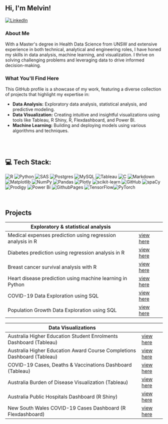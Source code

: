 
## Hi, I'm Melvin!
[![LinkedIn](https://img.shields.io/badge/LinkedIn-%230077B5.svg?logo=linkedin&logoColor=white)](https://linkedin.com/in/melvingalera)


### About Me

With a Master's degree in Health Data Science from UNSW and extensive experience in both technical, analytical and engineering roles, I have honed my skills in data analysis, machine learning, and visualization. I thrive on solving challenging problems and leveraging data to drive informed decision-making.

### What You'll Find Here

This GitHub profile is a showcase of my work, featuring a diverse collection of projects that highlight my expertise in:

- **Data Analysis:** Exploratory data analysis, statistical analysis, and predictive modeling.
- **Data Visualization:** Creating intuitive and insightful visualizations using tools like Tableau, R Shiny, R, Flexdashboard, and Power BI.
- **Machine Learning:** Building and deploying models using various algorithms and techniques.

<br>


<br>

## 💻 Tech Stack:
![R](https://img.shields.io/badge/r-%23276DC3.svg?style=for-the-badge&logo=r&logoColor=white) 
![Python](https://img.shields.io/badge/python-3670A0?style=for-the-badge&logo=python&logoColor=ffdd54) 
![SAS](https://img.shields.io/badge/SAS-377EAE?style=for-the-badge&logo=sas&logoColor=white)
![Postgres](https://img.shields.io/badge/postgres-%23316192.svg?style=for-the-badge&logo=postgresql&logoColor=white) 
![MySQL](https://img.shields.io/badge/mysql-4479A1.svg?style=for-the-badge&logo=mysql&logoColor=white) 
![Tableau](https://img.shields.io/badge/tableau-E97627?style=for-the-badge&logo=tableau&logoColor=white)
![C](https://img.shields.io/badge/c-%2300599C.svg?style=for-the-badge&logo=c&logoColor=white) 
![Markdown](https://img.shields.io/badge/markdown-%23000000.svg?style=for-the-badge&logo=markdown&logoColor=white) 
![Matplotlib](https://img.shields.io/badge/Matplotlib-%23ffffff.svg?style=for-the-badge&logo=Matplotlib&logoColor=black) 
![NumPy](https://img.shields.io/badge/numpy-%23013243.svg?style=for-the-badge&logo=numpy&logoColor=white) 
![Pandas](https://img.shields.io/badge/pandas-%23150458.svg?style=for-the-badge&logo=pandas&logoColor=white) 
![Plotly](https://img.shields.io/badge/Plotly-%233F4F75.svg?style=for-the-badge&logo=plotly&logoColor=white) 
![scikit-learn](https://img.shields.io/badge/scikit--learn-%23F7931E.svg?style=for-the-badge&logo=scikit-learn&logoColor=white) 
![GitHub](https://img.shields.io/badge/github-%23121011.svg?style=for-the-badge&logo=github&logoColor=white)
![spaCy](https://img.shields.io/badge/spaCy-03A9F4?style=for-the-badge&logo=spacy&logoColor=white)
![Prodigy](https://img.shields.io/badge/Prodigy-8B82BC?style=for-the-badge&logo=prodigy&logoColor=white)
![Power Bi](https://img.shields.io/badge/power_bi-F2C811?style=for-the-badge&logo=powerbi&logoColor=black)
![GithubPages](https://img.shields.io/badge/github%20pages-121013?style=for-the-badge&logo=github&logoColor=white) 
![TensorFlow](https://img.shields.io/badge/TensorFlow-%23FF6F00.svg?style=for-the-badge&logo=TensorFlow&logoColor=white)![PyTorch](https://img.shields.io/badge/PyTorch-%23EE4C2C.svg?style=for-the-badge&logo=PyTorch&logoColor=white)

<br>

## Projects

|Exploratory & statistical analysis                          |                         |
|------------------------------------------------------------|-------------------------|
| Medical expenses prediction using regression analysis in R |<a href = "https://melgalera.github.io/Linear-Regression-with-R/" target = "_blank">view here</a>
| Diabetes prediction using regression analysis in R |<a href = "https://melgalera.github.io/Logistic-Regression-GLM-with-R/" target = "_blank">view here</a>
| Breast cancer survival analysis with R  |<a href = "https://melgalera.github.io/Survival-Analysis-with-R/" target = "_blank">view here</a>
| Heart disease prediction using machine learning in Python |<a href = "https://nbviewer.org/github/MelGalera/Heart-Disease-Prediction-with-Python/blob/main/Heart_disease_UCL.ipynb" target = "_blank">view here</a>
| COVID-19 Data Exploration using SQL |<a href = "https://melgalera.github.io/COVID-data-exploration-by-SQL/" target = "_blank">view here</a>
| Population Growth Data Exploration using SQL |<a href = "https://melgalera.github.io/Population-growth-data-exploration-by-SQL/" target = "_blank">view here</a>

|Data Visualizations                                         |                         |
|------------------------------------------------------------|-------------------------|
| Australia Higher Education Student Enrolments Dashboard (Tableau) |<a href = "https://public.tableau.com/views/AUS_HDE/StudentEnrolmentsPartA?:language=en-US&:sid=&:display_count=n&:origin=viz_share_link" target = "_blank">view here</a>
| Australia Higher Education Award Course Completions Dashboard (Tableau) |<a href = "https://public.tableau.com/views/AUS_Completion/Dashboard1?:language=en-US&:sid=&:display_count=n&:origin=viz_share_link" target = "_blank">view here</a>
| COVID-19 Cases, Deaths & Vaccinations Dashboard (Tableau) |<a href = "https://public.tableau.com/views/Covid_deaths_17194860048630/Dashboard1?:language=en-GB&:sid=&:display_count=n&:origin=viz_share_link" target = "_blank">view here</a>
| Australia Burden of Disease Visualization (Tableau) |<a href = "https://public.tableau.com/views/aus_burden_of_disease_viz/ABDdashboard?:language=en-GB&:sid=&:display_count=n&:origin=viz_share_link" target = "_blank">view here</a>
| Australia Public Hospitals Dashboard (R Shiny) |<a href = "https://melgalera.github.io/Public-Hospitals-Dashboard-with-R/" target = "_blank">view here</a>
| New South Wales COVID-19 Cases Dashboard (R Flexdashboard) |<a href = "https://melgalera.github.io/NSW-COVID-Dashboard-with-R/" target = "_blank">view here</a> 



 





<!-- Proudly created with GPRM ( https://gprm.itsvg.in ) -->
